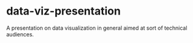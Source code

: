 data-viz-presentation
=====================

A presentation on data visualization in general aimed at sort of technical audiences.